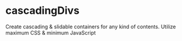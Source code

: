 cascadingDivs
=============

Create cascading &amp; slidable containers for any kind of contents. Utilize maximum CSS &amp; minimum JavaScript
